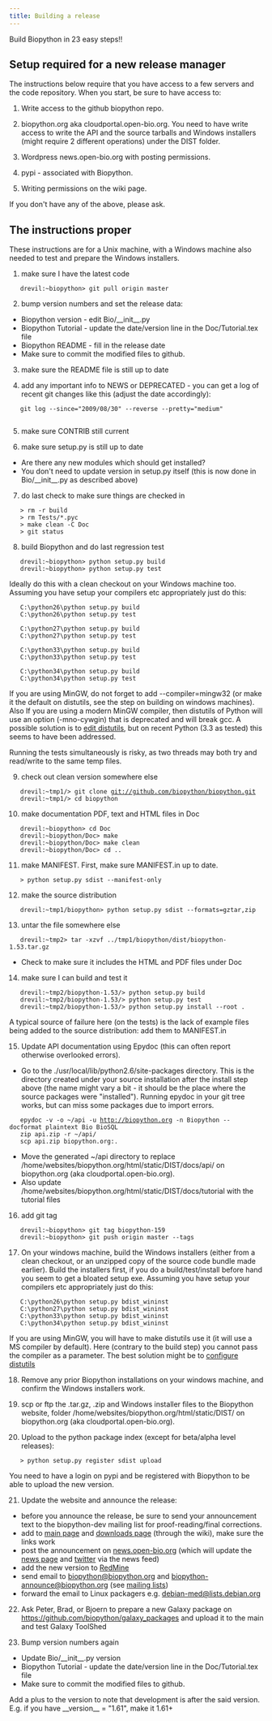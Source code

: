 ```yaml
---
title: Building a release
---
```


Build Biopython in 23 easy steps!!

Setup required for a new release manager
----------------------------------------

The instructions below require that you have access to a few servers and
the code repository. When you start, be sure to have access to:

1. Write access to the github biopython repo.

2. biopython.org aka cloudportal.open-bio.org. You need to have write
access to write the API and the source tarballs and Windows installers
(might require 2 different operations) under the DIST folder.

3. Wordpress news.open-bio.org with posting permissions.

4. pypi - associated with Biopython.

5. Writing permissions on the wiki page.

If you don't have any of the above, please ask.

The instructions proper
-----------------------

These instructions are for a Unix machine, with a Windows machine also
needed to test and prepare the Windows installers.

1. make sure I have the latest code

`   drevil:~biopython> git pull origin master`

2. bump version numbers and set the release data:

-   Biopython version - edit Bio/\_\_init\_\_.py
-   Biopython Tutorial - update the date/version line in the
    Doc/Tutorial.tex file
-   Biopython README - fill in the release date
-   Make sure to commit the modified files to github.

3. make sure the README file is still up to date

4. add any important info to NEWS or DEPRECATED - you can get a log of
recent git changes like this (adjust the date accordingly):

`   git log --since="2009/08/30" --reverse --pretty="medium"`  
`   `

5. make sure CONTRIB still current

6. make sure setup.py is still up to date

-   Are there any new modules which should get installed?
-   You don't need to update version in setup.py itself (this is now
    done in Bio/\_\_init\_\_.py as described above)

7. do last check to make sure things are checked in

`   > rm -r build`  
`   > rm Tests/*.pyc`  
`   > make clean -C Doc`  
`   > git status`

8. build Biopython and do last regression test

`   drevil:~biopython> python setup.py build `  
`   drevil:~biopython> python setup.py test`

Ideally do this with a clean checkout on your Windows machine too.
Assuming you have setup your compilers etc appropriately just do this:

`   C:\python26\python setup.py build`  
`   C:\python26\python setup.py test`

`   C:\python27\python setup.py build`  
`   C:\python27\python setup.py test`

`   C:\python33\python setup.py build`  
`   C:\python33\python setup.py test`

`   C:\python34\python setup.py build`  
`   C:\python34\python setup.py test`

If you are using MinGW, do not forget to add --compiler=mingw32 (or make
it the default on distutils, see the step on building on windows
machines). Also If you are using a modern MinGW compiler, then distutils
of Python will use an option (-mno-cywgin) that is deprecated and will
break gcc. A possible solution is to [edit
distutils](http://bugs.python.org/issue12641), but on recent Python (3.3
as tested) this seems to have been addressed.

Running the tests simultaneously is risky, as two threads may both try
and read/write to the same temp files.

9. check out clean version somewhere else

`   drevil:~tmp1/> git clone `[`git://github.com/biopython/biopython.git`](git://github.com/biopython/biopython.git)  
`   drevil:~tmp1/> cd biopython`

10. make documentation PDF, text and HTML files in Doc

`   drevil:~biopython> cd Doc`  
`   drevil:~biopython/Doc> make`  
`   drevil:~biopython/Doc> make clean`  
`   drevil:~biopython/Doc> cd ..`

11. make MANIFEST. First, make sure MANIFEST.in up to date.

`   > python setup.py sdist --manifest-only `

12. make the source distribution

`   drevil:~tmp1/biopython> python setup.py sdist --formats=gztar,zip `

13. untar the file somewhere else

`   drevil:~tmp2> tar -xzvf ../tmp1/biopython/dist/biopython-1.53.tar.gz`

-   Check to make sure it includes the HTML and PDF files under Doc

14. make sure I can build and test it

`   drevil:~tmp2/biopython-1.53/> python setup.py build`  
`   drevil:~tmp2/biopython-1.53/> python setup.py test`  
`   drevil:~tmp2/biopython-1.53/> python setup.py install --root . `

A typical source of failure here (on the tests) is the lack of example
files being added to the source distribution: add them to MANIFEST.in

15. Update API documentation using Epydoc (this can often report
otherwise overlooked errors).

-   Go to the ./usr/local/lib/python2.6/site-packages directory. This is
    the directory created under your source installation after the
    install step above (the name might vary a bit - it should be the
    place where the source packages were "installed"). Running epydoc in
    your git tree works, but can miss some packages due to
    import errors.

`   epydoc -v -o ~/api -u `[`http://biopython.org`](http://biopython.org)` -n Biopython --docformat plaintext Bio BioSQL`  
`   zip api.zip -r ~/api/`  
`   scp api.zip biopython.org:.`

-   Move the generated ~/api directory to replace
    /home/websites/biopython.org/html/static/DIST/docs/api/ on
    biopython.org (aka cloudportal.open-bio.org).
-   Also update
    /home/websites/biopython.org/html/static/DIST/docs/tutorial with the
    tutorial files

16. add git tag

`   drevil:~biopython> git tag biopython-159`  
`   drevil:~biopython> git push origin master --tags`

17. On your windows machine, build the Windows installers (either from a
clean checkout, or an unzipped copy of the source code bundle made
earlier). Build the installers first, if you do a build/test/install
before hand you seem to get a bloated setup exe. Assuming you have setup
your compilers etc appropriately just do this:

`   C:\python26\python setup.py bdist_wininst`  
`   C:\python27\python setup.py bdist_wininst`  
`   C:\python33\python setup.py bdist_wininst`  
`   C:\python34\python setup.py bdist_wininst`

If you are using MinGW, you will have to make distutils use it (it will
use a MS compiler by default). Here (contrary to the build step) you
cannot pass the compiler as a parameter. The best solution might be to
[configure
distutils](http://stackoverflow.com/questions/3297254/how-to-use-mingws-gcc-compiler-when-installing-python-package-using-pip)

18. Remove any prior Biopython installations on your windows machine,
and confirm the Windows installers work.

19. scp or ftp the .tar.gz, .zip and Windows installer files to the
Biopython website, folder /home/websites/biopython.org/html/static/DIST/
on biopython.org (aka cloudportal.open-bio.org).

20. Upload to the python package index (except for beta/alpha level
releases):

`   > python setup.py register sdist upload`

You need to have a login on pypi and be registered with Biopython to be
able to upload the new version.

21. Update the website and announce the release:

-   before you announce the release, be sure to send your announcement
    text to the biopython-dev mailing list for
    proof-reading/final corrections.
-   add to [main page](Main_Page "wikilink") and [downloads
    page](Download "wikilink") (through the wiki), make sure the links
    work
-   post the announcement on
    [news.open-bio.org](http://news.open-bio.org) (which will update the
    [news page](News "wikilink") and
    [twitter](http://twitter.com/Biopython) via the news feed)
-   add the new version to
    [RedMine](https://redmine.open-bio.org/projects/biopython)
-   send email to biopython@biopython.org and
    biopython-announce@biopython.org (see [mailing
    lists](Mailing_lists "wikilink"))
-   forward the email to Linux packagers e.g.
    debian-med@lists.debian.org

22. Ask Peter, Brad, or Bjoern to prepare a new Galaxy package on
<https://github.com/biopython/galaxy_packages> and upload it to the main
and test Galaxy ToolShed

23. Bump version numbers again

-   Update Bio/\_\_init\_\_.py version
-   Biopython Tutorial - update the date/version line in the
    Doc/Tutorial.tex file
-   Make sure to commit the modified files to github.

Add a plus to the version to note that development is after the said
version. E.g. if you have \_\_version\_\_ = "1.61", make it 1.61+
